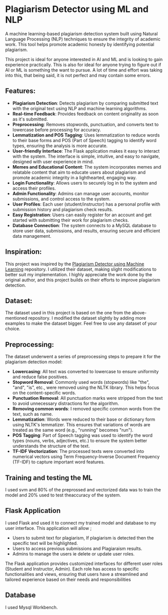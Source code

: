 # Plagiarism Detector using ML and NLP 

A machine learning-based plagiarism detection system built using Natural Language Processing (NLP) techniques to ensure the integrity of academic work. This tool helps  promote academic honesty by identifying potential plagiarism.

This project is ideal for anyone interested in AI and ML and is looking to gain experience practically. This is also for ideal for anyone trying to figure out if AI or ML is something the want to pursue.
A lot of time and effort was taking into this, that being said, it is not perfect and may contain some errors.

## Features:
- **Plagiarism Detection**: Detects plagiarism by comparing submitted text with the original text using NLP and machine learning algorithms.
- **Real-time Feedback**: Provides feedback on content originality as soon as it's submitted.
- **Preprocessing**: Removes stopwords, punctuation, and converts text to lowercase before processing for accuracy.
- **Lemmatization and POS Tagging**: Uses lemmatization to reduce words to their base forms and POS (Part of Speech) tagging to identify word types, ensuring the analysis is more accurate.
- **User-friendly Interface**: The Flask application makes it easy to interact with the system. The interface is simple, intuitive, and easy to navigate, designed with user experience in mind.
- **Memes and Educational Content**: The system incorporates memes and relatable content that aim to educate users about plagiarism and promote academic integrity in a lighthearted, engaging way.
- **Login Functionality**: Allows users to securely log in to the system and access their profiles.
- **Admin Functionality**: Admins can manage user accounts, monitor submissions, and control access to the system.
- **User Profiles**: Each user (student/instructor) has a personal profile with submission history and plagiarism check results.
- **Easy Registration**: Users can easily register for an account and get started with submitting their work for plagiarism checks.
- **Database Connection**: The system connects to a MySQL database to store user data, submissions, and results, ensuring secure and efficient data management.

## Inspiration:
This project was inspired by the [Plagiarism Detector using Machine Learning](https://github.com/611noorsaeed/Plagiarism-detector-using-machine-learning) repository. I utilized their dataset, making slight modifications to better suit my implementation. I highly appreciate the work done by the original author, and this project builds on their efforts to improve plagiarism detection.

## Dataset:
The dataset used in this project is based on the one from the above-mentioned repository. I modified the dataset slightly by adding more examples to make the dataset bigger. Feel free to use any dataset of your choice.

## Preprocessing:
The dataset underwent a series of preprocessing steps to prepare it for the plagiarism detection model:
- **Lowercasing**: All text was converted to lowercase to ensure uniformity and reduce false positives.
- **Stopword Removal**: Commonly used words (stopwords) like "the", "and", "is", etc., were removed using the NLTK library. This helps focus on the content-specific words.
- **Punctuation Removal**: All punctuation marks were stripped from the text to avoid unnecessary distractions for the algorithm.
- **Removing common words**: I removed specific common words from the text, such as name.
- **Lemmatization**: Words were reduced to their base or dictionary form using NLTK's lemmatizer. This ensures that variations of words are treated as the same word (e.g., "running" becomes "run").
- **POS Tagging**: Part of Speech tagging was used to identify the word types (nouns, verbs, adjectives, etc.) to ensure the system better understands the structure of the text.
- **TF-IDF Vectorization**: The processed texts were converted into numerical vectors using Term Frequency-Inverse Document Frequency (TF-IDF) to capture important word features.

## Training and testing the ML 
I used svm and 80% of the preprossed and vectorized data was to train the model and 20% used to test theaccuracy of the system. 


## Flask Application 
I used Flask and used it to connect my trained model and database to my user interface. This application will allow ; 
- Users to submit text for plagiarism, If plagiarism is detected then the specific text will be highlighted.
- Users to access previous submissions and Plagiaraism results.
- Admins to manage the users ie delete or update user roles.

The Flask application provides customized interfaces for different user roles (Student and Instructor, Admin). Each role has access to specific functionalities and views, ensuring that users have a streamlined and tailored experience based on their needs and responsibilities

## Database
I used Mysql Workbench.
